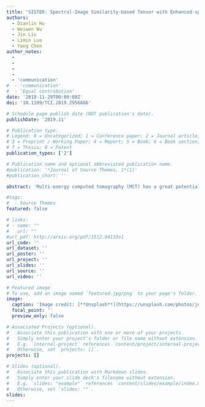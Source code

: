 ```yaml
---
title: 'SISTER: Spectral-Image Similarity-based Tensor with Enhanced-sparsity Reconstruction for Sparse-view Multi-energy CT'
authors:
  - Dianlin Hu
  - Weiwen Wu
  - Jin Liu
  - Limin Luo
  - Yang Chen
author_notes:
  -
  -
  -
  -
  - 'communication'
#  - 'communication'
#  - 'Equal contribution'
date: '2019-11-29T00:00:00Z'
doi: '10.1109/TCI.2019.2956886'

# Schedule page publish date (NOT publication's date).
publishDate: '2019.11'

# Publication type.
# Legend: 0 = Uncategorized; 1 = Conference paper; 2 = Journal article;
# 3 = Preprint / Working Paper; 4 = Report; 5 = Book; 6 = Book section;
# 7 = Thesis; 8 = Patent
publication_types: ['2']

# Publication name and optional abbreviated publication name.
#publication: '*Journal of Source Themes, 1*(1)'
#publication_short: ''

abstract: 'Multi-energy computed tomography (MCT) has a great potential in material decomposition, tissue characterization, lesion detection, and other applications. However, the severe noise that exists within projections makes it difficult to obtain high-quality MCT images. To overcome this limitation, we propose a method termed Spectral-Image Similarity-based Tensor with Enhanced-sparsity Reconstruction (SISTER) method. SISTER utilizes the non-local feature similarity in the spatial-spectral domain by clustering similar spatial-spectral patches within non-local window-to a 4th-order tensor group. Compared with the image gradient L~0-norm with tensor dictionary learning (L~0 TDL) method, by adopting tensor decomposition rather than tensor dictionary learning, SISTER overcomes the instability of tensor dictionary. Besides, in our SISTER method the weight coefficients update strategy is also optimized. Both numerical simulation and preclinical dataset were performed to evaluate and validate the performance of SISTER. Qualitative and quantitative results show that the proposed method can lead to a promising improvement of edge preservation, finer feature recovery, and noise suppression.'

#tags:
#  - Source Themes
featured: false

# links:
# - name: ""
#   url: ""
#url_pdf: http://arxiv.org/pdf/1512.04133v1
url_code: ''
url_dataset: ''
url_poster: ''
url_project: ''
url_slides: ''
url_source: ''
url_video: ''

# Featured image
# To use, add an image named `featured.jpg/png` to your page's folder.
image:
  caption: 'Image credit: [**Unsplash**](https://unsplash.com/photos/jdD8gXaTZsc)'
  focal_point: ''
  preview_only: false

# Associated Projects (optional).
#   Associate this publication with one or more of your projects.
#   Simply enter your project's folder or file name without extension.
#   E.g. `internal-project` references `content/project/internal-project/index.md`.
#   Otherwise, set `projects: []`.
projects: []

# Slides (optional).
#   Associate this publication with Markdown slides.
#   Simply enter your slide deck's filename without extension.
#   E.g. `slides: "example"` references `content/slides/example/index.md`.
#   Otherwise, set `slides: ""`.
slides:
---
```

